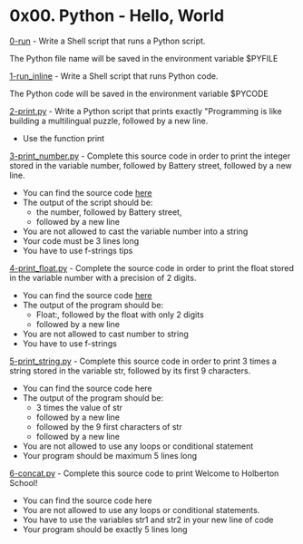 # 0x00. Python - Hello, World

[0-run](./0-run) - Write a Shell script that runs a Python script.

The Python file name will be saved in the environment variable $PYFILE

[1-run_inline](./1-run_inline) - Write a Shell script that runs Python code.

The Python code will be saved in the environment variable $PYCODE

[2-print.py](./2-print.py) - Write a Python script that prints exactly "Programming is like building a multilingual puzzle, followed by a new line.

- Use the function print

[3-print_number.py](./3-print_number.py) - Complete this source code in order to print the integer stored in the variable number, followed by Battery street, followed by a new line.

- You can find the source code [here](https://github.com/holbertonschool/0x00.py/blob/master/3-print_number.py)
- The output of the script should be:
  - the number, followed by Battery street,
  - followed by a new line
- You are not allowed to cast the variable number into a string
- Your code must be 3 lines long
- You have to use f-strings tips

[4-print_float.py](./4-print_float.py) - Complete the source code in order to print the float stored in the variable number with a precision of 2 digits.

- You can find the source code [here](https://github.com/holbertonschool/0x00.py/blob/master/4-print_float.py)
- The output of the program should be:
  - Float:, followed by the float with only 2 digits
  - followed by a new line
- You are not allowed to cast number to string
- You have to use f-strings

[5-print_string.py](./5-print_string.py) - Complete this source code in order to print 3 times a string stored in the variable str, followed by its first 9 characters.

- You can find the source code here
- The output of the program should be:
  - 3 times the value of str
  - followed by a new line
  - followed by the 9 first characters of str
  - followed by a new line
- You are not allowed to use any loops or conditional statement
- Your program should be maximum 5 lines long

[6-concat.py](./6-concat.py) - Complete this source code to print Welcome to Holberton School!

- You can find the source code here
- You are not allowed to use any loops or conditional statements.
- You have to use the variables str1 and str2 in your new line of code
- Your program should be exactly 5 lines long
